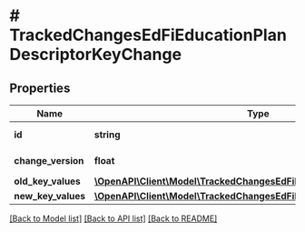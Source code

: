 # # TrackedChangesEdFiEducationPlanDescriptorKeyChange

## Properties

Name | Type | Description | Notes
------------ | ------------- | ------------- | -------------
**id** | **string** | Resource identifier | [optional]
**change_version** | **float** | Change version | [optional]
**old_key_values** | [**\OpenAPI\Client\Model\TrackedChangesEdFiEducationPlanDescriptorKey**](TrackedChangesEdFiEducationPlanDescriptorKey.md) |  | [optional]
**new_key_values** | [**\OpenAPI\Client\Model\TrackedChangesEdFiEducationPlanDescriptorKey**](TrackedChangesEdFiEducationPlanDescriptorKey.md) |  | [optional]

[[Back to Model list]](../../README.md#models) [[Back to API list]](../../README.md#endpoints) [[Back to README]](../../README.md)

